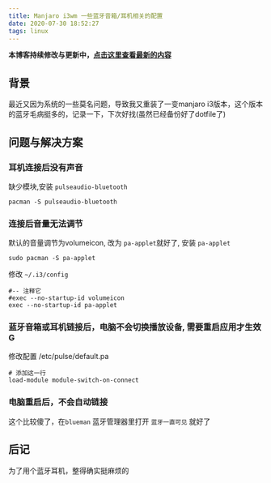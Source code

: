 ```yaml
---
title: Manjaro i3wm 一些蓝牙音箱/耳机相关的配置
date: 2020-07-30 18:52:27
tags: linux
---
```


**本博客持续修改与更新中，[点击这里查看最新的内容](http://aizigao.xyz/manjaro-i3wm-一些声音相关的配置/)**

## 背景

最近又因为系统的一些莫名问题，导致我又重装了一变manjaro i3版本，这个版本的蓝牙毛病挺多的，记录一下，下次好找(虽然已经备份好了dotfile了)

## 问题与解决方案

### 耳机连接后没有声音

缺少模块,安装 `pulseaudio-bluetooth`

```shell
pacman -S pulseaudio-bluetooth
```

### 连接后音量无法调节

默认的音量调节为volumeicon, 改为  `pa-applet`就好了, 安装 `pa-applet`

```shell
sudo pacman -S pa-applet
```

修改 `~/.i3/config`

```shell
#-- 注释它
#exec --no-startup-id volumeicon
exec --no-startup-id pa-applet
```


### 蓝牙音箱或耳机链接后，电脑不会切换播放设备, 需要重启应用才生效G

修改配置 /etc/pulse/default.pa

```
# 添加这一行
load-module module-switch-on-connect
```

### 电脑重启后，不会自动链接

这个比较傻了，在`blueman` 蓝牙管理器里打开 `蓝牙一直可见` 就好了




## 后记

为了用个蓝牙耳机，整得确实挺麻烦的